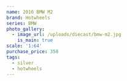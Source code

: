 ```yaml
---
name: 2016 BMW M2
brand: Hotwheels
series: BMW
photo_gallery:
  - image_url: /uploads/diecast/bmw-m2.jpg
    is_main: true
scale: '1:64'
purchase_price: 350
tags:
  - silver
  - hotwheels
---
```


